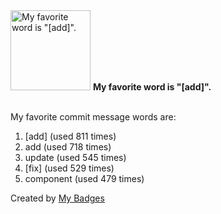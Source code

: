 <img src="https://my-badges.github.io/my-badges/favorite-word.png" alt="My favorite word is &quot;[add]&quot;." title="My favorite word is &quot;[add]&quot;." width="128">
<strong>My favorite word is &quot;[add]&quot;.</strong>
<br><br>

My favorite commit message words are:

1. [add] (used 811 times)
2. add (used 718 times)
3. update (used 545 times)
4. [fix] (used 529 times)
5. component (used 479 times)


Created by <a href="https://github.com/my-badges/my-badges">My Badges</a>